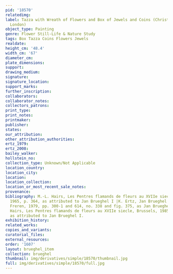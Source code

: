 ```yaml
---
pid: '18570'
relatedimg: 
label: Tazza with Wreath of Flowers and Box of Jewels and Coins (Christie&apos;s,
  London)
object_type: Painting
genre: Flower Still-Life & Nature Study
tags: Box Tazza Coins Flowers Jewels
realdate: 
height_cm: '48.4'
width_cm: '67'
diameter_cm: 
plate_dimensions: 
support: 
drawing_medium: 
signature: 
signature_location: 
support_marks: 
further_inscription: 
collaborators: 
collaborator_notes: 
collectors_patrons: 
print_type: 
print_notes: 
printmaker: 
publisher: 
states: 
our_attribution: 
other_attribution_authorities: 
ertz_1979: 
ertz_2008: 
bailey_walker: 
hollstein_no: 
collection_type: Unknown/Not Applicable
location_country: 
location_city: 
location: 
location_collection: 
location_or_most_recent_sale_notes: 
provenance: 
bibliography: M.-L. Hairs, Les Pentres flamands de fleurs au XVIIe siecle, Brussels,
  1965, p. 364, as attributed to Jan Brueghel I |K. Ertz, Jan Brueghel der Altere,
  Freren, 1979, pp. 300-1 and 614, no. 338 and fig. 375, as Jan Brueghel I (?) |M.-L.
  Hairs, Les Pentres flamands de fleurs au XVIIe siecle, Brussels, 1985, II, p. 14,
  as attributed to Jan Brueghel I.
exhibition_history: 
related_works: 
copies_and_variants: 
curatorial_files: 
external_resources: 
order: '1607'
layout: brueghel_item
collection: brueghel
thumbnail: img/derivatives/simple/18570/thumbnail.jpg
full: img/derivatives/simple/18570/full.jpg
---
```

